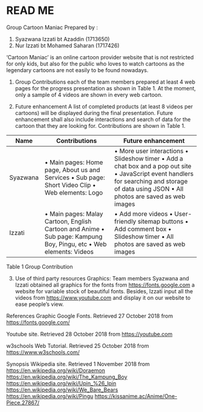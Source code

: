
#          READ ME


Group Cartoon Maniac
Prepared by	: 
1) Syazwana Izzati bt Azaddin       (1713650)
2) Nur Izzati bt Mohamed Saharan    (1717426)


‘Cartoon Maniac’ is an online cartoon provider website that is not restricted for only kids, but also for the public who loves to watch cartoons as the legendary cartoons are not easily to be found nowadays.

1. Group Contributions each of the team members prepared at least 4 web pages for the progress presentation as shown in Table 1. At the moment, only a sample of 4 videos are shown in every web cartoon.

2. Future enhancement 
A list of completed products (at least 8 videos per cartoons) will be displayed during the final presentation. Future enhancement shall also include interactions and search of data for the cartoon that they are looking for. Contributions are shown in Table 1. 


| Name  | Contributions  | 	Future enhancement  | 
|---|---|---|
| Syazwana  | 	•	Main pages: Home page, About us and Services	• Sub page: Short Video Clip 	• Web elements: Logo  |  •	More user interactions •	Slideshow timer •	Add a chat box and a pop out site •	JavaScript event handlers for searching and storage of data using JSON •	All photos are saved as web images | 
| Izzati  |  •	Main pages: Malay Cartoon, English Cartoon and Anime •	Sub page: Kampung Boy, Pingu, etc •	Web elements: Videos | 	•	Add more videos • User-friendly sitemap buttons •	Add comment box •	Slideshow timer •	All photos are saved as web images  | 

Table 1 Group Contribution 

3. Use of third party resources 
Graphics: Team members Syazwana and Izzati obtained all graphics for the fonts from https://fonts.google.com a website for variable stock of beautiful fonts. Besides, Izzati input all the videos from https://www.youtube.com and display it on our website to ease people’s view.

References 
Graphic Google Fonts. Retrieved 27 October 2018 from
https://fonts.google.com/ 

Youtube site. Retrieved 28 October 2018 from 
https://youtube.com 

w3schools Web Tutorial. Retrieved 25 October 2018 from
https://www.w3schools.com/ 

Synopsis Wikipedia site. Retrieved 1 November 2018 from
https://en.wikipedia.org/wiki/Doraemon 
https://en.wikipedia.org/wiki/The_Kampung_Boy 
https://en.wikipedia.org/wiki/Upin_%26_Ipin 
https://en.wikipedia.org/wiki/We_Bare_Bears 
https://en.wikipedia.org/wiki/Pingu 
https://kissanime.ac/Anime/One-Piece.27867/ 


